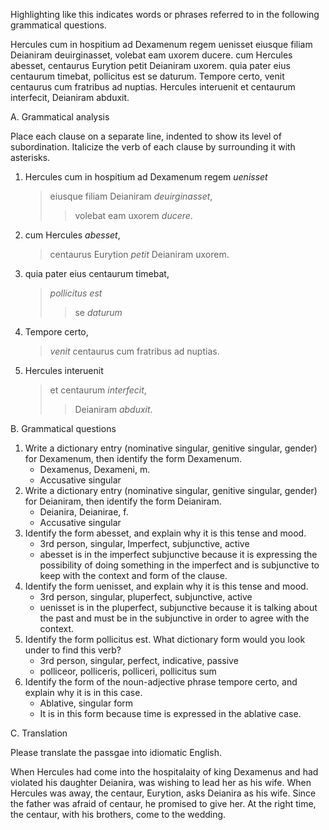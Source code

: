 

Highlighting like this indicates words or phrases referred to in the following grammatical questions.

Hercules cum in hospitium ad Dexamenum regem uenisset eiusque filiam Deianiram deuirginasset, volebat eam uxorem ducere. cum Hercules abesset, centaurus Eurytion petit Deianiram uxorem. quia pater eius centaurum timebat, pollicitus est se daturum. Tempore certo, venit centaurus cum fratribus ad nuptias. Hercules interuenit et centaurum interfecit, Deianiram abduxit.


A. Grammatical analysis

Place each clause on a separate line, indented to show its level of subordination. Italicize the verb of each clause by surrounding it with asterisks.

1. Hercules cum in hospitium ad Dexamenum regem *uenisset*
     > eiusque filiam Deianiram *deuirginasset*,
     >> volebat eam uxorem *ducere*.
1. cum Hercules *abesset*,
     > centaurus Eurytion *petit* Deianiram uxorem.
1. quia pater eius centaurum timebat,
     > *pollicitus est* 
     >> se *daturum*
1. Tempore certo, 
     > *venit* centaurus cum fratribus ad nuptias. 
1. Hercules interuenit
     > et centaurum *interfecit*, 
     >> Deianiram *abduxit*.


B. Grammatical questions

1. Write a dictionary entry (nominative singular, genitive singular, gender) for Dexamenum, then identify the form Dexamenum.
    - Dexamenus, Dexameni, m.
    - Accusative singular
1. Write a dictionary entry (nominative singular, genitive singular, gender) for Deianiram, then identify the form Deianiram.
    - Deianira, Deianirae, f. 
    - Accusative singular 
1. Identify the form abesset, and explain why it is this tense and mood.
    - 3rd person, singular, Imperfect, subjunctive, active
    - abesset is in the imperfect subjunctive because it is expressing the possibility of doing something in the imperfect and is subjunctive to keep with the context and form of the clause. 
1. Identify the form uenisset, and explain why it is this tense and mood.
    - 3rd person, singular, pluperfect, subjunctive, active
    - uenisset is in the pluperfect, subjunctive because it is talking about the past and must be in the subjunctive in order to agree with the context. 
1. Identify the form pollicitus est. What dictionary form would you look under to find this verb?
    - 3rd person, singular, perfect, indicative, passive
    - polliceor, polliceris, polliceri, pollicitus sum 
1. Identify the form of the noun-adjective phrase tempore certo, and explain why it is in this case.
    - Ablative, singular form
    - It is in this form because time is expressed in the ablative case. 
    
C. Translation

Please translate the passgae into idiomatic English.

When Hercules had come into the hospitalaity of king Dexamenus and had violated his daughter Deianira, was wishing to lead her as his wife.
When Hercules was away, the centaur, Eurytion, asks Deianira as his wife. 
Since the father was afraid of centaur, he promised to give her. 
At the right time, the centaur, with his brothers, come to the wedding. 
